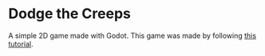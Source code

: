 # Dodge the Creeps
A simple 2D game made with Godot. This game was made by following [this tutorial](https://docs.godotengine.org/en/stable/getting_started/first_2d_game/index.html).
